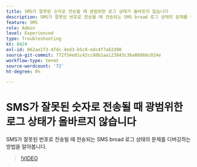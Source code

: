 ```yaml
---
title: SMS가 잘못된 숫자로 전송될 때 광범위한 로그 상태가 올바르지 않습니다
description: SMS가 잘못된 번호로 전송될 때 전송되는 SMS broad 로그 상태의 문제를 디버깅하는 방법을 알아봅니다.
feature: SMS
role: Admin
level: Experienced
type: Troubleshooting
kt: 8424
exl-id: 862ae1f3-4fdc-4ed3-b5c8-edc4f7ab2d90
source-git-commit: 772f54e81c42cc88b1aa123843c36a06866c024e
workflow-type: tm+mt
source-wordcount: '72'
ht-degree: 0%

---
```


# SMS가 잘못된 숫자로 전송될 때 광범위한 로그 상태가 올바르지 않습니다

SMS가 잘못된 번호로 전송될 때 전송되는 SMS broad 로그 상태의 문제를 디버깅하는 방법을 알아봅니다.

>[!VIDEO](https://video.tv.adobe.com/v/335980?quality=12)
